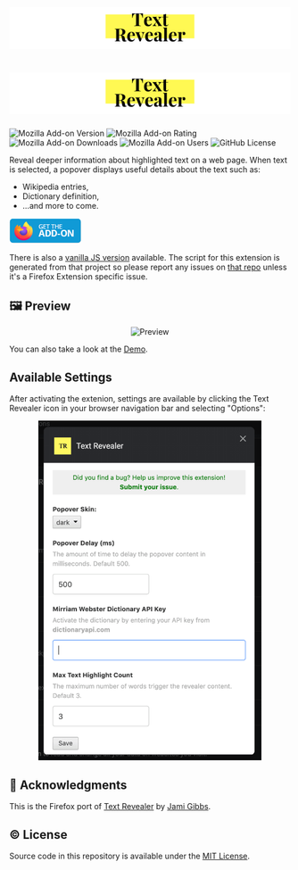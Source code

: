 <img src="assets/logo.jpg" style="align-center" />

# ![text revealer logo](assets/logo.jpg)

![Mozilla Add-on Version](https://img.shields.io/amo/v/{b5ca06cf-4c6e-40f6-b367-a20a6f2a15ee})
![Mozilla Add-on Rating](https://img.shields.io/amo/rating/{b5ca06cf-4c6e-40f6-b367-a20a6f2a15ee})
![Mozilla Add-on Downloads](https://img.shields.io/amo/dw/{b5ca06cf-4c6e-40f6-b367-a20a6f2a15ee})
![Mozilla Add-on Users](https://img.shields.io/amo/users/{b5ca06cf-4c6e-40f6-b367-a20a6f2a15ee})
![GitHub License](https://img.shields.io/github/license/semanticdata/text-revealer-firefox-extension)

Reveal deeper information about highlighted text on a web page. When text is selected, a popover displays useful details about the text such as:

- Wikipedia entries,
- Dictionary definition,
- ...and more to come.

[![Get the Addon](../get-addon-firefox.png)](https://addons.mozilla.org/en-US/firefox/addon/text-revealer/)

There is also a [vanilla JS version](https://github.com/jamigibbs/text-revealer-js) available. The script for this extension is generated from that project so please report any issues on [that repo](https://github.com/jamigibbs/text-revealer-js/issues/new/choose) unless it's a Firefox Extension specific issue.

## 🖼 Preview

<p align=center>
<img src="assets/preview.gif" alt="Preview" />
</p>

You can also take a look at the [Demo](https://jamigibbs.github.io/text-revealer-js/).

## Available Settings

After activating the extenion, settings are available by clicking the Text Revealer icon in your browser navigation bar and selecting "Options":

<p align=center>
<img src="assets/settings.png" alt="Settings" width=400 />
</p>

## 💜 Acknowledgments

This is the Firefox port of [Text Revealer](https://github.com/jamigibbs/text-revealer-js) by [Jami Gibbs](https://github.com/jamigibbs/).

## © License

Source code in this repository is available under the [MIT License](LICENSE).
